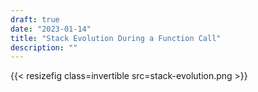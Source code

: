 ```yaml
---
draft: true
date: "2023-01-14"
title: "Stack Evolution During a Function Call"
description: ""
---
```



{{< resizefig class=invertible src=stack-evolution.png >}}
